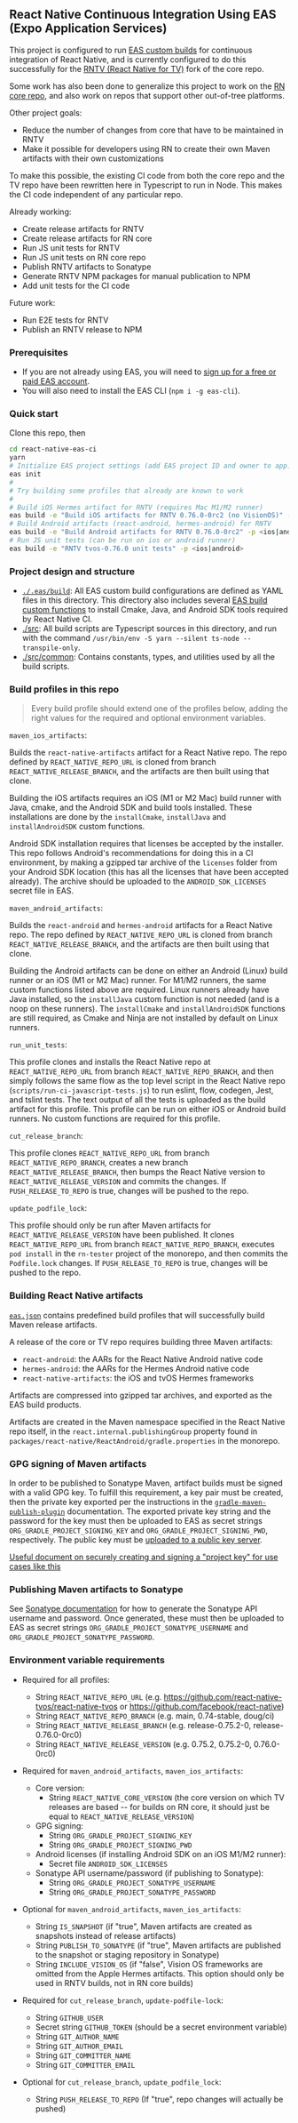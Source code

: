 ## React Native Continuous Integration Using EAS (Expo Application Services)

This project is configured to run [EAS custom builds](https://docs.expo.dev/custom-builds/get-started/) for continuous integration of React Native, and is currently configured to do this successfully for the [RNTV (React Native for TV)](https://github.com/react-native-tvos/react-native-tvos) fork of the core repo.

Some work has also been done to generalize this project to work on the [RN core repo](https://github.com/facebook/react-native), and also work on repos that support other out-of-tree platforms.

Other project goals:

- Reduce the number of changes from core that have to be maintained in RNTV
- Make it possible for developers using RN to create their own Maven artifacts with their own customizations

To make this possible, the existing CI code from both the core repo and the TV repo have been rewritten here in Typescript to run in Node. This makes the CI code independent of any particular repo.

Already working:

- Create release artifacts for RNTV
- Create release artifacts for RN core
- Run JS unit tests for RNTV
- Run JS unit tests on RN core repo
- Publish RNTV artifacts to Sonatype
- Generate RNTV NPM packages for manual publication to NPM
- Add unit tests for the CI code

Future work:

- Run E2E tests for RNTV
- Publish an RNTV release to NPM

### Prerequisites

- If you are not already using EAS, you will need to [sign up for a free or paid EAS account](https://docs.expo.dev/build/setup/#prerequisites).
- You will also need to install the EAS CLI (`npm i -g eas-cli`).

### Quick start

Clone this repo, then

```bash
cd react-native-eas-ci
yarn
# Initialize EAS project settings (add EAS project ID and owner to app.json)
eas init
#
# Try building some profiles that already are known to work
#
# Build iOS Hermes artifact for RNTV (requires Mac M1/M2 runner)
eas build -e "Build iOS artifacts for RNTV 0.76.0-0rc2 (no VisionOS)" -p ios
# Build Android artifacts (react-android, hermes-android) for RNTV
eas build -e "Build Android artifacts for RNTV 0.76.0-0rc2" -p <ios|android>
# Run JS unit tests (can be run on ios or android runner)
eas build -e "RNTV tvos-0.76.0 unit tests" -p <ios|android>
```

### Project design and structure

- [`./.eas/build`](./.eas/build): All EAS custom build configurations are defined as YAML files in this directory. This directory also includes several [EAS build custom functions](https://docs.expo.dev/custom-builds/functions/) to install Cmake, Java, and Android SDK tools required by React Native CI.
- [./src](./src): All build scripts are Typescript sources in this directory, and run with the command `/usr/bin/env -S yarn --silent ts-node --transpile-only`.
- [./src/common](./src/common): Contains constants, types, and utilities used by all the build scripts.

### Build profiles in this repo

> Every build profile should extend one of the profiles below, adding the right values for the required and optional environment variables.

`maven_ios_artifacts`:

Builds the `react-native-artifacts` artifact for a React Native repo. The repo defined by `REACT_NATIVE_REPO_URL` is cloned from branch `REACT_NATIVE_RELEASE_BRANCH`, and the artifacts are then built using that clone.

Building the iOS artifacts requires an iOS (M1 or M2 Mac) build runner with Java, cmake, and the Android SDK and build tools installed. These installations are done by the `installCmake`, `installJava` and `installAndroidSDK` custom functions.

Android SDK installation requires that licenses be accepted by the installer. This repo follows Android's recommendations for doing this in a CI environment, by making a gzipped tar archive of the `licenses` folder from your Android SDK location (this has all the licenses that have been accepted already). The archive should be uploaded to the `ANDROID_SDK_LICENSES` secret file in EAS.

`maven_android_artifacts`:

Builds the `react-android` and `hermes-android` artifacts for a React Native repo. The repo defined by `REACT_NATIVE_REPO_URL` is cloned from branch `REACT_NATIVE_RELEASE_BRANCH`, and the artifacts are then built using that clone.

Building the Android artifacts can be done on either an Android (Linux) build runner or an iOS (M1 or M2 Mac) runner. For M1/M2 runners, the same custom functions listed above are required. Linux runners already have Java installed, so the `installJava` custom function is not needed (and is a noop on these runners). The `installCmake` and `installAndroidSDK` functions are still required, as Cmake and Ninja are not installed by default on Linux runners.

`run_unit_tests`:

This profile clones and installs the React Native repo at `REACT_NATIVE_REPO_URL` from branch `REACT_NATIVE_REPO_BRANCH`, and then simply follows the same flow as the top level script in the React Native repo (`scripts/run-ci-javascript-tests.js`) to run eslint, flow, codegen, Jest, and tslint tests. The text output of all the tests is uploaded as the build artifact for this profile. This profile can be run on either iOS or Android build runners. No custom functions are required for this profile.

`cut_release_branch`:

This profile clones `REACT_NATIVE_REPO_URL` from branch `REACT_NATIVE_REPO_BRANCH`, creates a new branch `REACT_NATIVE_RELEASE_BRANCH`, then bumps the React Native version to `REACT_NATIVE_RELEASE_VERSION` and commits the changes. If `PUSH_RELEASE_TO_REPO` is true, changes will be pushed to the repo.

`update_podfile_lock`:

This profile should only be run after Maven artifacts for `REACT_NATIVE_RELEASE_VERSION` have been published. It clones `REACT_NATIVE_REPO_URL` from branch `REACT_NATIVE_REPO_BRANCH`, executes `pod install` in the `rn-tester` project of the monorepo, and then commits the `Podfile.lock` changes. If `PUSH_RELEASE_TO_REPO` is true, changes will be pushed to the repo.

### Building React Native artifacts

[`eas.json`](./eas.json) contains predefined build profiles that will successfully build Maven release artifacts.

A release of the core or TV repo requires building three Maven artifacts:

- `react-android`: the AARs for the React Native Android native code
- `hermes-android`: the AARs for the Hermes Android native code
- `react-native-artifacts`: the iOS and tvOS Hermes frameworks

Artifacts are compressed into gzipped tar archives, and exported as the EAS build products.

Artifacts are created in the Maven namespace specified in the React Native repo itself, in the `react.internal.publishingGroup` property found in `packages/react-native/ReactAndroid/gradle.properties` in the monorepo.

### GPG signing of Maven artifacts

In order to be published to Sonatype Maven, artifact builds must be signed with a valid GPG key. To fulfill this requirement, a key pair must be created, then the private key exported per the instructions in the [`gradle-maven-publish-plugin`](https://vanniktech.github.io/gradle-maven-publish-plugin/central/#in-memory-gpg-key) documentation. The exported private key string and the password for the key must then be uploaded to EAS as secret strings `ORG_GRADLE_PROJECT_SIGNING_KEY` and `ORG_GRADLE_PROJECT_SIGNING_PWD`, respectively. The public key must be [uploaded to a public key server](https://central.sonatype.org/publish/requirements/gpg/).

[Useful document on securely creating and signing a "project key" for use cases like this](https://joemiller.me/2019/07/signing-releases-with-a-gpg-project-key/)

### Publishing Maven artifacts to Sonatype

See [Sonatype documentation](https://help.sonatype.com/en/iq-server-user-tokens.html#user-token-from-the-server-ui) for how to generate the Sonatype API username and password. Once generated, these must then be uploaded to EAS as secret strings `ORG_GRADLE_PROJECT_SONATYPE_USERNAME` and `ORG_GRADLE_PROJECT_SONATYPE_PASSWORD`.

### Environment variable requirements

- Required for all profiles:

  - String `REACT_NATIVE_REPO_URL` (e.g. https://github.com/react-native-tvos/react-native-tvos or https://github.com/facebook/react-native)
  - String `REACT_NATIVE_REPO_BRANCH` (e.g. main, 0.74-stable, doug/ci)
  - String `REACT_NATIVE_RELEASE_BRANCH` (e.g. release-0.75.2-0, release-0.76.0-0rc0)
  - String `REACT_NATIVE_RELEASE_VERSION` (e.g. 0.75.2, 0.75.2-0, 0.76.0-0rc0)

- Required for `maven_android_artifacts`, `maven_ios_artifacts`:

  - Core version:
    - String `REACT_NATIVE_CORE_VERSION` (the core version on which TV releases are based -- for builds on RN core, it should just be equal to `REACT_NATIVE_RELEASE_VERSION`)
  - GPG signing:
    - String `ORG_GRADLE_PROJECT_SIGNING_KEY`
    - String `ORG_GRADLE_PROJECT_SIGNING_PWD`
  - Android licenses (if installing Android SDK on an iOS M1/M2 runner):
    - Secret file `ANDROID_SDK_LICENSES`
  - Sonatype API username/password (if publishing to Sonatype):
    - String `ORG_GRADLE_PROJECT_SONATYPE_USERNAME`
    - String `ORG_GRADLE_PROJECT_SONATYPE_PASSWORD`

- Optional for `maven_android_artifacts`, `maven_ios_artifacts`:

  - String `IS_SNAPSHOT` (if "true", Maven artifacts are created as snapshots instead of release artifacts)
  - String `PUBLISH_TO_SONATYPE` (if "true", Maven artifacts are published to the snapshot or staging repository in Sonatype)
  - String `INCLUDE_VISION_OS` (if "false", Vision OS frameworks are omitted from the Apple Hermes artifacts. This option should only be used in RNTV builds, not in RN core builds)

- Required for `cut_release_branch`, `update-podfile-lock`:

  - String `GITHUB_USER`
  - Secret string `GITHUB_TOKEN` (should be a secret environment variable)
  - String `GIT_AUTHOR_NAME`
  - String `GIT_AUTHOR_EMAIL`
  - String `GIT_COMMITTER_NAME`
  - String `GIT_COMMITTER_EMAIL`

- Optional for `cut_release_branch`, `update_podfile_lock`:

  - String `PUSH_RELEASE_TO_REPO` (If "true", repo changes will actually be pushed)
